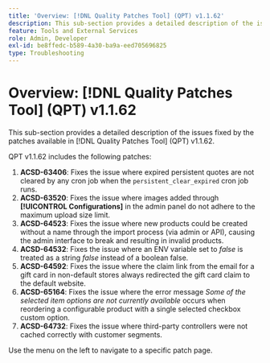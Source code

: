 ```yaml
---
title: 'Overview: [!DNL Quality Patches Tool] (QPT) v1.1.62'
description: This sub-section provides a detailed description of the issues fixed by the patches available in [!DNL Quality Patches Tool] (QPT) v1.1.62.
feature: Tools and External Services
role: Admin, Developer
exl-id: be8ffedc-b589-4a30-ba9a-eed705696825
type: Troubleshooting
---
```

# Overview: [!DNL Quality Patches Tool] (QPT) v1.1.62

This sub-section provides a detailed description of the issues fixed by the patches available in [!DNL Quality Patches Tool] (QPT) v1.1.62.

QPT v1.1.62 includes the following patches:

1. **ACSD-63406**: Fixes the issue where expired persistent quotes are not cleared by any cron job when the `persistent_clear_expired` cron job runs.
1. **ACSD-63520**: Fixes the issue where images added through **[!UICONTROL Configurations]** in the admin panel do not adhere to the maximum upload size limit.
1. **ACSD-64523**: Fixes the issue where new products could be created without a name through the import process (via admin or API), causing the admin interface to break and resulting in invalid products.
1. **ACSD-64532**: Fixes the issue where an ENV variable set to *false* is treated as a string *false* instead of a boolean false.
1. **ACSD-64592**: Fixes the issue where the claim link from the email for a gift card in non-default stores always redirected the gift card claim to the default website.
1. **ACSD-65164**: Fixes the issue where the error message *Some of the selected item options are not currently available* occurs when reordering a configurable product with a single selected checkbox custom option.
1. **ACSD-64732**: Fixes the issue where third-party controllers were not cached correctly with customer segments.

Use the menu on the left to navigate to a specific patch page.

